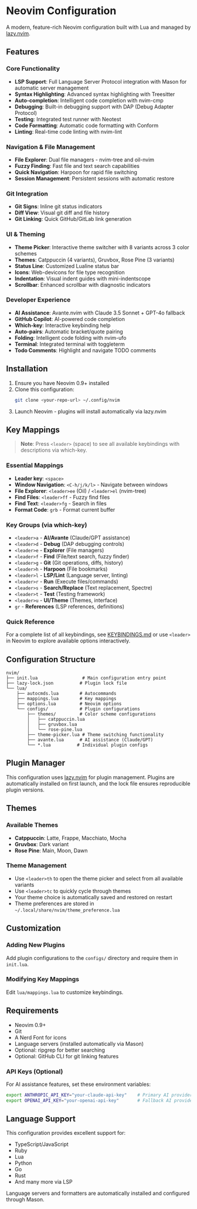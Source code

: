 # Neovim Configuration

A modern, feature-rich Neovim configuration built with Lua and managed by [lazy.nvim](https://github.com/folke/lazy.nvim).

## Features

### Core Functionality
- **LSP Support**: Full Language Server Protocol integration with Mason for automatic server management
- **Syntax Highlighting**: Advanced syntax highlighting with Treesitter
- **Auto-completion**: Intelligent code completion with nvim-cmp
- **Debugging**: Built-in debugging support with DAP (Debug Adapter Protocol)
- **Testing**: Integrated test runner with Neotest
- **Code Formatting**: Automatic code formatting with Conform
- **Linting**: Real-time code linting with nvim-lint

### Navigation & File Management
- **File Explorer**: Dual file managers - nvim-tree and oil-nvim
- **Fuzzy Finding**: Fast file and text search capabilities
- **Quick Navigation**: Harpoon for rapid file switching
- **Session Management**: Persistent sessions with automatic restore

### Git Integration
- **Git Signs**: Inline git status indicators
- **Diff View**: Visual git diff and file history
- **Git Linking**: Quick GitHub/GitLab link generation

### UI & Theming
- **Theme Picker**: Interactive theme switcher with 8 variants across 3 color schemes
- **Themes**: Catppuccin (4 variants), Gruvbox, Rose Pine (3 variants)
- **Status Line**: Customized Lualine status bar
- **Icons**: Web-devicons for file type recognition
- **Indentation**: Visual indent guides with mini-indentscope
- **Scrollbar**: Enhanced scrollbar with diagnostic indicators

### Developer Experience
- **AI Assistance**: Avante.nvim with Claude 3.5 Sonnet + GPT-4o fallback
- **GitHub Copilot**: AI-powered code completion
- **Which-key**: Interactive keybinding help
- **Auto-pairs**: Automatic bracket/quote pairing
- **Folding**: Intelligent code folding with nvim-ufo
- **Terminal**: Integrated terminal with toggleterm
- **Todo Comments**: Highlight and navigate TODO comments

## Installation

1. Ensure you have Neovim 0.9+ installed
2. Clone this configuration:
   ```bash
   git clone <your-repo-url> ~/.config/nvim
   ```
3. Launch Neovim - plugins will install automatically via lazy.nvim

## Key Mappings

> **Note**: Press `<leader>` (space) to see all available keybindings with descriptions via which-key.

### Essential Mappings
- **Leader key**: `<space>`
- **Window Navigation**: `<C-h/j/k/l>` - Navigate between windows  
- **File Explorer**: `<leader>ee` (Oil) / `<leader>el` (nvim-tree)
- **Find Files**: `<leader>ff` - Fuzzy find files
- **Find Text**: `<leader>fg` - Search in files
- **Format Code**: `grb` - Format current buffer

### Key Groups (via which-key)
- `<leader>a` - **AI/Avante** (Claude/GPT assistance)
- `<leader>d` - **Debug** (DAP debugging controls)
- `<leader>e` - **Explorer** (File managers)
- `<leader>f` - **Find** (File/text search, fuzzy finder)
- `<leader>g` - **Git** (Git operations, diffs, history)
- `<leader>h` - **Harpoon** (File bookmarks)
- `<leader>l` - **LSP/Lint** (Language server, linting)
- `<leader>r` - **Run** (Execute files/commands)
- `<leader>s` - **Search/Replace** (Text replacement, Spectre)
- `<leader>t` - **Test** (Testing framework)
- `<leader>u` - **UI/Theme** (Themes, interface)
- `gr` - **References** (LSP references, definitions)

### Quick Reference
For a complete list of all keybindings, see [KEYBINDINGS.md](KEYBINDINGS.md) or use `<leader>` in Neovim to explore available options interactively.

## Configuration Structure

```
nvim/
├── init.lua                 # Main configuration entry point
├── lazy-lock.json          # Plugin lock file
└── lua/
    ├── autocmds.lua        # Autocommands
    ├── mappings.lua        # Key mappings
    ├── options.lua         # Neovim options
    └── configs/            # Plugin configurations
        ├── themes/         # Color scheme configurations
        │   ├── catppuccin.lua
        │   ├── gruvbox.lua
        │   └── rose-pine.lua
        ├── theme-picker.lua # Theme switching functionality
        ├── avante.lua      # AI assistance (Claude/GPT)
        └── *.lua          # Individual plugin configs
```

## Plugin Manager

This configuration uses [lazy.nvim](https://github.com/folke/lazy.nvim) for plugin management. Plugins are automatically installed on first launch, and the lock file ensures reproducible plugin versions.

## Themes

### Available Themes
- **Catppuccin**: Latte, Frappe, Macchiato, Mocha
- **Gruvbox**: Dark variant
- **Rose Pine**: Main, Moon, Dawn

### Theme Management
- Use `<leader>th` to open the theme picker and select from all available variants
- Use `<leader>tc` to quickly cycle through themes
- Your theme choice is automatically saved and restored on restart
- Theme preferences are stored in `~/.local/share/nvim/theme_preference.lua`

## Customization

### Adding New Plugins
Add plugin configurations to the `configs/` directory and require them in `init.lua`.

### Modifying Key Mappings
Edit `lua/mappings.lua` to customize keybindings.

## Requirements

- Neovim 0.9+
- Git
- A Nerd Font for icons
- Language servers (installed automatically via Mason)
- Optional: ripgrep for better searching
- Optional: GitHub CLI for git linking features

### API Keys (Optional)
For AI assistance features, set these environment variables:
```bash
export ANTHROPIC_API_KEY="your-claude-api-key"    # Primary AI provider
export OPENAI_API_KEY="your-openai-api-key"       # Fallback AI provider
```

## Language Support

This configuration provides excellent support for:
- TypeScript/JavaScript
- Ruby
- Lua
- Python
- Go
- Rust
- And many more via LSP

Language servers and formatters are automatically installed and configured through Mason.